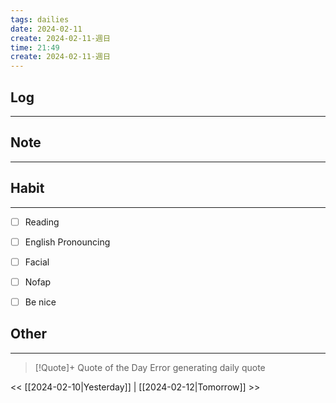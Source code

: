 ```yaml
---
tags: dailies  
date: 2024-02-11
create: 2024-02-11-週日
time: 21:49
create: 2024-02-11-週日
---
```


## Log
---


## Note
---


## Habit
---
- [ ] Reading
- [ ] English Pronouncing
- [ ] Facial
- [ ] Nofap
- [ ] Be nice


## Other
---

> [!Quote]+ Quote of the Day
> Error generating daily quote

<< [[2024-02-10|Yesterday]] | [[2024-02-12|Tomorrow]] >>